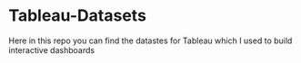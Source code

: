 # Tableau-Datasets #        

Here in this repo you can find the datastes for Tableau which I used to build interactive dashboards    
  
  
   
 
  
 
  
  
 
  
 

